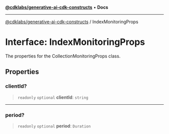 [**@cdklabs/generative-ai-cdk-constructs**](../README.md) • **Docs**

***

[@cdklabs/generative-ai-cdk-constructs](../README.md) / IndexMonitoringProps

# Interface: IndexMonitoringProps

The properties for the CollectionMonitoringProps class.

## Properties

### clientId?

> `readonly` `optional` **clientId**: `string`

***

### period?

> `readonly` `optional` **period**: `Duration`
